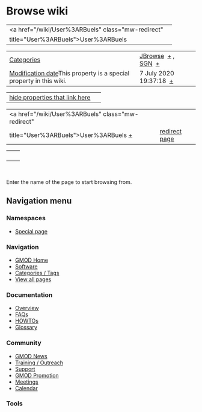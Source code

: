 



<span id="top"></span>




# <span dir="auto">Browse wiki</span>






|                                                 |     |
|-------------------------------------------------|-----|
| <a href="/wiki/User%3ARBuels" class="mw-redirect" 
 title="User%3ARBuels">User%3ARBuels</a>              |     |

|  |  |
|----|----|
| [Categories](/wiki/Special%3ACategories "Special%3ACategories") | <span class="smwb-value">[JBrowse](/wiki/Category%3AJBrowse "Category%3AJBrowse")  <span class="smwsearch">[+](/wiki/Special%3ASearchByProperty/JBrowse "Special%3ASearchByProperty/JBrowse")</span></span> , <span class="smwb-value">[SGN](/wiki/Category%3ASGN "Category%3ASGN")  <span class="smwsearch">[+](/wiki/Special%3ASearchByProperty/SGN "Special%3ASearchByProperty/SGN")</span></span> |
| <span class="smw-highlighter" data-type="1" state="inline" data-title="Property"><span class="smwbuiltin">[Modification date](/wiki/Property:Modification_date "Property:Modification date")</span><span class="smwttcontent">This property is a special property in this wiki.</span></span> | <span class="smwb-value">7 July 2020 19:37:18  <span class="smwsearch">[+](/wiki/Special%3ASearchByProperty/Modification-20date/7-20July-202020-2019:37:18 "Special%3ASearchByProperty/Modification-20date/7-20July-202020-2019:37:18")</span></span> |

<span id="smw_browse_incoming"></span>

|  |  |
|----|----|
| [hide properties that link here](/mediawiki/index.php?title=Special:Browse&offset=0&dir=out&article=User%3ARBuels)  |  |

|  |  |
|----|----|
| <span class="smwb-ivalue"><a href="/wiki/User%3ARBuels" class="mw-redirect"
title="User%3ARBuels">User%3ARBuels</a> <span class="smwbrowse">[+](/wiki/Special%253ABrowse/User%3ARBuels "Special%253ABrowse/User%3ARBuels")</span></span> | [redirect page](/wiki/Special:ListRedirects "Special:ListRedirects") |

|     |     |
|-----|-----|
|     |     |

 

Enter the name of the page to start browsing from.  








## Navigation menu



### Namespaces

- <span id="ca-nstab-special">[Special
  page](/wiki/Special%253ABrowse/User%3ARBuels "This is a special page, you cannot edit the page itself")</span>






### Navigation



- <span id="n-GMOD-Home">[GMOD Home](/wiki/Main_Page)</span>
- <span id="n-Software">[Software](/wiki/GMOD_Components)</span>
- <span id="n-Categories-.2F-Tags">[Categories /
  Tags](/wiki/Categories)</span>
- <span id="n-View-all-pages">[View all
  pages](/wiki/Special:AllPages)</span>




### Documentation



- <span id="n-Overview">[Overview](/wiki/Overview)</span>
- <span id="n-FAQs">[FAQs](/wiki/Category%3AFAQ)</span>
- <span id="n-HOWTOs">[HOWTOs](/wiki/Category%3AHOWTO)</span>
- <span id="n-Glossary">[Glossary](/wiki/Glossary)</span>




### Community



- <span id="n-GMOD-News">[GMOD News](/wiki/GMOD_News)</span>
- <span id="n-Training-.2F-Outreach">[Training /
  Outreach](/wiki/Training_and_Outreach)</span>
- <span id="n-Support">[Support](/wiki/Support)</span>
- <span id="n-GMOD-Promotion">[GMOD
  Promotion](/wiki/GMOD_Promotion)</span>
- <span id="n-Meetings">[Meetings](/wiki/Meetings)</span>
- <span id="n-Calendar">[Calendar](/wiki/Calendar)</span>




### Tools












<!-- -->




